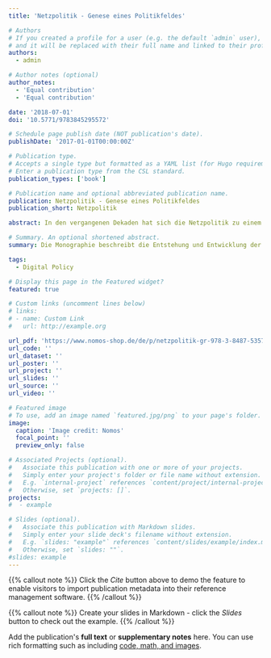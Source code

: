 ```yaml
---
title: 'Netzpolitik - Genese eines Politikfeldes'

# Authors
# If you created a profile for a user (e.g. the default `admin` user), write the username (folder name) here
# and it will be replaced with their full name and linked to their profile.
authors:
  - admin

# Author notes (optional)
author_notes:
  - 'Equal contribution'
  - 'Equal contribution'

date: '2018-07-01'
doi: '10.5771/9783845295572'

# Schedule page publish date (NOT publication's date).
publishDate: '2017-01-01T00:00:00Z'

# Publication type.
# Accepts a single type but formatted as a YAML list (for Hugo requirements).
# Enter a publication type from the CSL standard.
publication_types: ['book']

# Publication name and optional abbreviated publication name.
publication: Netzpolitik - Genese eines Politikfeldes
publication_short: Netzpolitik

abstract: In den vergangenen Dekaden hat sich die Netzpolitik zu einem etablierten Politikfeld entwickelt. Wesentliche Entscheidungen zur Gestaltung des digitalen Wandels werden hier getroffen. Die Entwicklung des jungen Politikfeldes wird nun erstmals in Form einer Monographie geschildert. Zum einen wird dabei der konkrete Fall der deutschen Netzpolitik ausführlich beschrieben. Zum anderen wird ein Verständnis des Prozesses der Politikfeldgenese vermittelt. Anhand von Diskursen, Akteuren, Institutionen und Überzeugungen wird deutlich, wie sich die Netzpolitik seit Mitte der 1990er Jahre in drei Phasen entwickelt hat. Dabei wird einerseits erkennbar, wie politische Akteure grundlegende Überzeugungen zu einer aktiven Netzpolitik in politischen Diskursen etablieren konnten. Andererseits zeigt sich, wie auf Grundlage solcher kontingenten Überzeugungen der Netzpolitik eine spezifische institutionelle Form gegeben wurde.

# Summary. An optional shortened abstract.
summary: Die Monographie beschreibt die Entstehung und Entwicklung der deutschen Netzpolitik seit Mitte der 1990er Jahre in drei Phasen und zeigt, wie sich das Politikfeld durch Diskurse, Akteure, Institutionen und Überzeugungen etabliert und institutionell verfestigt hat.

tags:
  - Digital Policy

# Display this page in the Featured widget?
featured: true

# Custom links (uncomment lines below)
# links:
# - name: Custom Link
#   url: http://example.org

url_pdf: 'https://www.nomos-shop.de/de/p/netzpolitik-gr-978-3-8487-5357-4'
url_code: ''
url_dataset: ''
url_poster: ''
url_project: ''
url_slides: ''
url_source: ''
url_video: ''

# Featured image
# To use, add an image named `featured.jpg/png` to your page's folder.
image:
  caption: 'Image credit: Nomos'
  focal_point: ''
  preview_only: false

# Associated Projects (optional).
#   Associate this publication with one or more of your projects.
#   Simply enter your project's folder or file name without extension.
#   E.g. `internal-project` references `content/project/internal-project/index.md`.
#   Otherwise, set `projects: []`.
projects:
#  - example

# Slides (optional).
#   Associate this publication with Markdown slides.
#   Simply enter your slide deck's filename without extension.
#   E.g. `slides: "example"` references `content/slides/example/index.md`.
#   Otherwise, set `slides: ""`.
#slides: example
---
```


{{% callout note %}}
Click the _Cite_ button above to demo the feature to enable visitors to import publication metadata into their reference management software.
{{% /callout %}}

{{% callout note %}}
Create your slides in Markdown - click the _Slides_ button to check out the example.
{{% /callout %}}

Add the publication's **full text** or **supplementary notes** here. You can use rich formatting such as including [code, math, and images](https://docs.hugoblox.com/content/writing-markdown-latex/).
